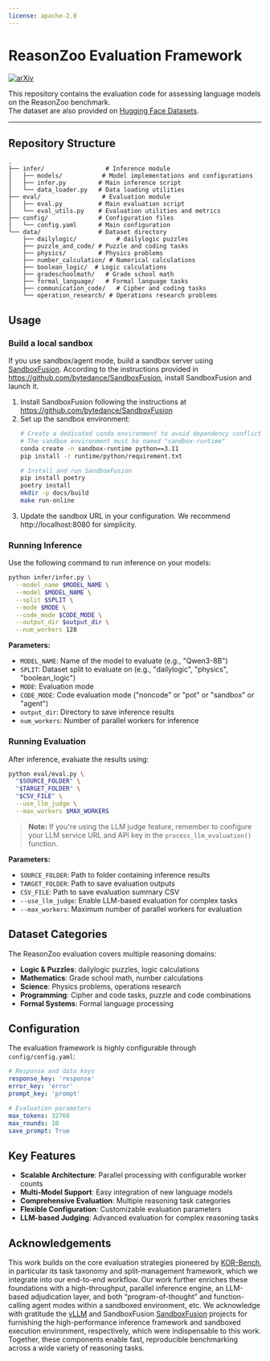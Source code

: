 ```yaml
---
license: apache-2.0
---
```


# ReasonZoo Evaluation Framework

[![arXiv](https://img.shields.io/badge/arXiv-2508.15754-b31b1b.svg)](https://arxiv.org/abs/2508.15754)

This repository contains the evaluation code for assessing language models on the ReasonZoo benchmark.  
The dataset are also provided on [Hugging Face Datasets](https://huggingface.co/datasets/opencompass/ReasonZoo).

---

## Repository Structure

```
.
├── infer/                 # Inference module
│   ├── models/           # Model implementations and configurations
│   ├── infer.py         # Main inference script
│   └── data_loader.py   # Data loading utilities
├── eval/                 # Evaluation module
│   ├── eval.py          # Main evaluation script
│   └── eval_utils.py    # Evaluation utilities and metrics
├── config/              # Configuration files
│   └── config.yaml      # Main configuration
└── data/                # Dataset directory
    ├── dailylogic/           # dailylogic puzzles
    ├── puzzle_and_code/ # Puzzle and coding tasks
    ├── physics/         # Physics problems
    ├── number_calculation/ # Numerical calculations
    ├── boolean_logic/  # Logic calculations
    ├── gradeschoolmath/   # Grade school math
    ├── formal_language/   # Formal language tasks
    ├── communication_code/   # Cipher and coding tasks
    └── operation_research/ # Operations research problems
```

## Usage

### Build a local sandbox
If you use sandbox/agent mode, build a sandbox server using [SandboxFusion](https://github.com/bytedance/SandboxFusion).
According to the instructions provided in https://github.com/bytedance/SandboxFusion, install SandboxFusion and launch it. 

1. Install SandboxFusion following the instructions at https://github.com/bytedance/SandboxFusion
2. Set up the sandbox environment:
   ```bash
   # Create a dedicated conda environment to avoid dependency conflicts
   # The sandbox environment must be named "sandbox-runtime"
   conda create -n sandbox-runtime python==3.11
   pip install -r runtime/python/requirement.txt
   
   # Install and run SandboxFusion
   pip install poetry
   poetry install
   mkdir -p docs/build
   make run-online
   ```
3. Update the sandbox URL in your configuration. We recommend http://localhost:8080 for simplicity.

### Running Inference

Use the following command to run inference on your models:

```bash
python infer/infer.py \
  --model_name $MODEL_NAME \
  --model $MODEL_NAME \
  --split $SPLIT \
  --mode $MODE \
  --code_mode $CODE_MODE \
  --output_dir $output_dir \
  --num_workers 128
```

**Parameters:**
- `MODEL_NAME`: Name of the model to evaluate (e.g., "Qwen3-8B")
- `SPLIT`: Dataset split to evaluate on (e.g., "dailylogic", "physics", "boolean_logic")
- `MODE`: Evaluation mode
- `CODE_MODE`: Code evaluation mode ("noncode" or "pot" or "sandbox" or "agent")
- `output_dir`: Directory to save inference results
- `num_workers`: Number of parallel workers for inference

### Running Evaluation

After inference, evaluate the results using:

```bash
python eval/eval.py \
  "$SOURCE_FOLDER" \
  "$TARGET_FOLDER" \
  "$CSV_FILE" \
  --use_llm_judge \
  --max_workers $MAX_WORKERS
```

> **Note:** If you're using the LLM judge feature, remember to configure your LLM service URL and API key in the `process_llm_evaluation()` function.

**Parameters:**
- `SOURCE_FOLDER`: Path to folder containing inference results
- `TARGET_FOLDER`: Path to save evaluation outputs
- `CSV_FILE`: Path to save evaluation summary CSV
- `--use_llm_judge`: Enable LLM-based evaluation for complex tasks
- `--max_workers`: Maximum number of parallel workers for evaluation

## Dataset Categories

The ReasonZoo evaluation covers multiple reasoning domains:

- **Logic & Puzzles**: dailylogic puzzles, logic calculations
- **Mathematics**: Grade school math, number calculations
- **Science**: Physics problems, operations research
- **Programming**: Cipher and code tasks, puzzle and code combinations
- **Formal Systems**: Formal language processing

## Configuration

The evaluation framework is highly configurable through `config/config.yaml`:

```yaml
# Response and data keys
response_key: 'response'
error_key: 'error'
prompt_key: 'prompt'

# Evaluation parameters
max_tokens: 32768
max_rounds: 10
save_prompt: True
```

## Key Features

- **Scalable Architecture**: Parallel processing with configurable worker counts
- **Multi-Model Support**: Easy integration of new language models
- **Comprehensive Evaluation**: Multiple reasoning task categories
- **Flexible Configuration**: Customizable evaluation parameters
- **LLM-based Judging**: Advanced evaluation for complex reasoning tasks

## Acknowledgements

This work builds on the core evaluation strategies pioneered by [KOR-Bench](https://github.com/KOR-Bench/KOR-Bench), in particular its task taxonomy and split-management framework, which we integrate into our end-to-end workflow. Our work further enriches these foundations with a high-throughput, parallel inference engine, an LLM-based adjudication layer, and both “program-of-thought” and function-calling agent modes within a sandboxed environment, etc. We acknowledge with gratitude the  [vLLM](https://github.com/vllm-project/vllm) and SandboxFusion [SandboxFusion](https://github.com/bytedance/SandboxFusion) projects for furnishing the high-performance inference framework and sandboxed execution environment, respectively, which were indispensable to this work. Together, these components enable fast, reproducible benchmarking across a wide variety of reasoning tasks.
